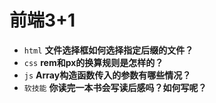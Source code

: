 # 前端3+1
- `html` **文件选择框如何选择指定后缀的文件？**
- `css` **rem和px的换算规则是怎样的？**
- `js` **Array构造函数传入的参数有哪些情况？**
- `软技能` **你读完一本书会写读后感吗？如何写呢？**
